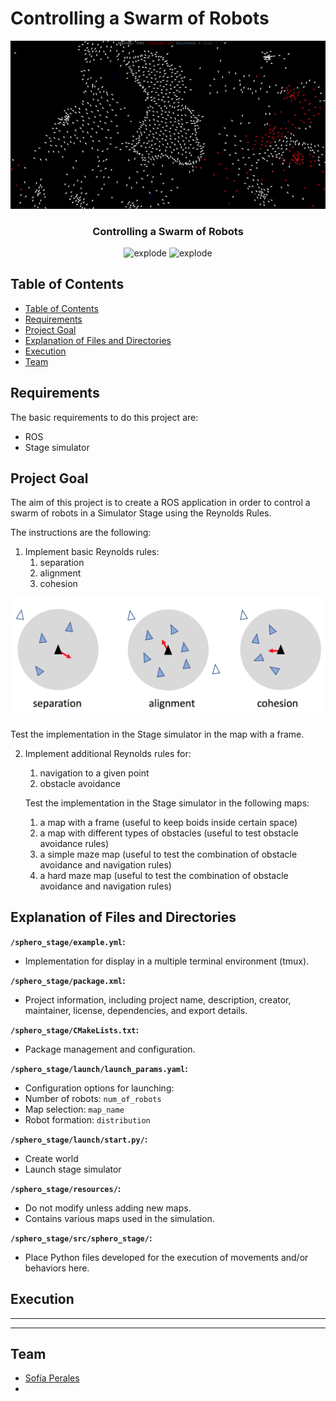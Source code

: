 # Controlling a Swarm of Robots

<div align="center">
<img width=1000px src="resources/figures/boids.gif" alt="explode"></a>
</div>

<h3 align="center"> Controlling a Swarm of Robots </h3>

<div align="center">
<img width=100px src="https://img.shields.io/badge/status-finished-green" alt="explode"></a>
<img width=90px src="https://img.shields.io/badge/team-MRS-yellow" alt="explode"></a>
</div>

## Table of Contents

* [Table of Contents](#table-of-contents)
* [Requirements](#requirements)
* [Project Goal](#project-goal)
* [Explanation of Files and Directories](#explanation-of-files-and-directories)
* [Execution](#execution)
* [Team](#team)

## Requirements

The basic requirements to do this project are:

- ROS
- Stage simulator

## Project Goal

The aim of this project is to create a ROS application in order to control a swarm of robots in a Simulator Stage using the Reynolds Rules.

The instructions are the following:

1. Implement basic Reynolds rules:
   1. separation
   2. alignment
   3. cohesion

<div align="left">
<img width=600px src="resources/figures/reynolds_rules.png" alt="explode"></a>
</div>

   Test the implementation in the Stage simulator in the map with a frame.

2. Implement additional Reynolds rules for:
   1. navigation to a given point
   2. obstacle avoidance

   Test the implementation in the Stage simulator in the following maps:
   1. a map with a frame (useful to keep boids inside certain space)
   2. a map with different types of obstacles (useful to test obstacle avoidance rules)
   3. a simple maze map (useful to test the combination of obstacle avoidance and navigation rules)
   4. a hard maze map (useful to test the combination of obstacle avoidance and navigation rules)

## Explanation of Files and Directories

**`/sphero_stage/example.yml`:**
- Implementation for display in a multiple terminal environment (tmux).

**`/sphero_stage/package.xml`:**
- Project information, including project name, description, creator, maintainer, license, dependencies, and export details.

**`/sphero_stage/CMakeLists.txt`:**
- Package management and configuration.

**`/sphero_stage/launch/launch_params.yaml`:**
- Configuration options for launching:
- Number of robots: `num_of_robots`
- Map selection: `map_name`
- Robot formation: `distribution`

**`/sphero_stage/launch/start.py/`:**
- Create world
- Launch stage simulator

**`/sphero_stage/resources/`:**
- Do not modify unless adding new maps.
- Contains various maps used in the simulation.

**`/sphero_stage/src/sphero_stage/`:**
- Place Python files developed for the execution of movements and/or behaviors here.

## Execution

-----------------------------------------------------------------------


-----------------------------------------------------------------------

## Team

- [Sofía Perales](https://github.com/sofiaprlsd)
- [](https://github.com/bouboucouscous)
